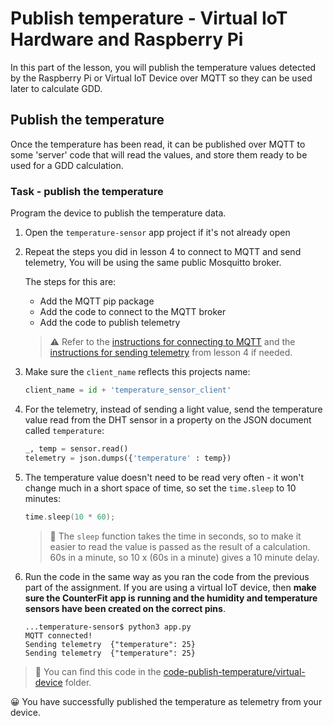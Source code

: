 # Publish temperature - Virtual IoT Hardware and Raspberry Pi

In this part of the lesson, you will publish the temperature values detected by the Raspberry Pi or Virtual IoT Device over MQTT so they can be used later to calculate GDD.

## Publish the temperature

Once the temperature has been read, it can be published over MQTT to some 'server' code that will read the values, and store them ready to be used for a GDD calculation.

### Task - publish the temperature

Program the device to publish the temperature data.

1. Open the `temperature-sensor` app project if it's not already open

1. Repeat the steps you did in lesson 4 to connect to MQTT and send telemetry, You will be using the same public Mosquitto broker.

    The steps for this are:

    - Add the MQTT pip package
    - Add the code to connect to the MQTT broker
    - Add the code to publish telemetry

    > ⚠️ Refer to the [instructions for connecting to MQTT](../../../1-getting-started/lessons/4-connect-internet/single-board-computer-mqtt.md) and the [instructions for sending telemetry](../../../1-getting-started/lessons/4-connect-internet/single-board-computer-telemetry.md) from lesson 4 if needed.

1. Make sure the `client_name` reflects this projects name:

    ```python
    client_name = id + 'temperature_sensor_client'
    ```

1. For the telemetry, instead of sending a light value, send the temperature value read from the DHT sensor in a property on the JSON document called `temperature`:

    ```python
    _, temp = sensor.read()
    telemetry = json.dumps({'temperature' : temp})
    ```

1. The temperature value doesn't need to be read very often - it won't change much in a short space of time, so set the `time.sleep` to 10 minutes:

    ```cpp
    time.sleep(10 * 60);
    ```

    > 💁 The `sleep` function takes the time in seconds, so to make it easier to read the value is passed as the result of a calculation. 60s in a minute, so 10 x (60s in a minute) gives a 10 minute delay.

1. Run the code in the same way as you ran the code from the previous part of the assignment. If you are using a virtual IoT device, then **make sure the CounterFit app is running and the humidity and temperature sensors have been created on the correct pins**.

    ```output
    ...temperature-sensor$ python3 app.py
    MQTT connected!
    Sending telemetry  {"temperature": 25}
    Sending telemetry  {"temperature": 25}
    ```

> 💁 You can find this code in the [code-publish-temperature/virtual-device](code-publish-temperature/virtual-device) folder.

😀 You have successfully published the temperature as telemetry from your device.
